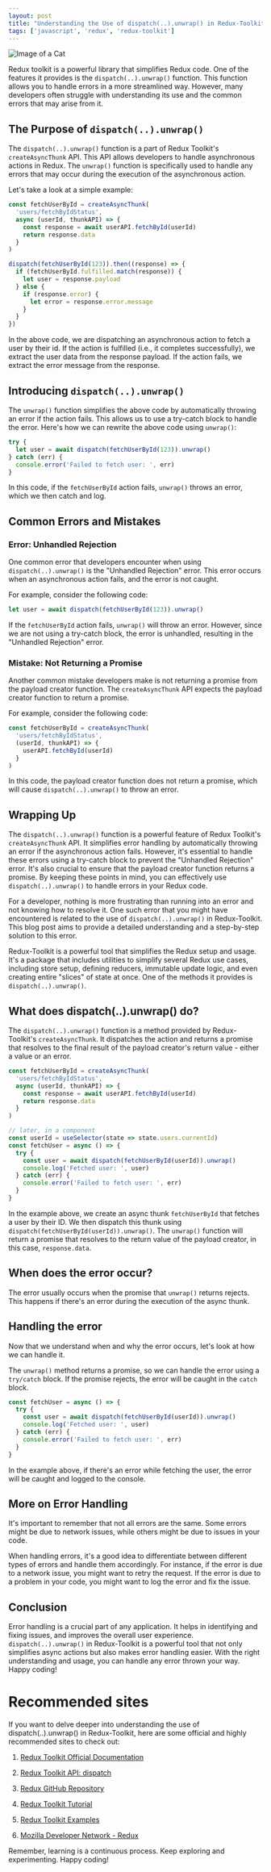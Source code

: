 ```yaml
---
layout: post
title: "Understanding the Use of dispatch(..).unwrap() in Redux-Toolkit"
tags: ['javascript', 'redux', 'redux-toolkit']
---
```


![Image of a Cat](http://source.unsplash.com/1600x900/?cat)

Redux toolkit is a powerful library that simplifies Redux code. One of the features it provides is the `dispatch(..).unwrap()` function. This function allows you to handle errors in a more streamlined way. However, many developers often struggle with understanding its use and the common errors that may arise from it.

## The Purpose of `dispatch(..).unwrap()`

The `dispatch(..).unwrap()` function is a part of Redux Toolkit's `createAsyncThunk` API. This API allows developers to handle asynchronous actions in Redux. The `unwrap()` function is specifically used to handle any errors that may occur during the execution of the asynchronous action.

Let's take a look at a simple example:

```javascript
const fetchUserById = createAsyncThunk(
  'users/fetchByIdStatus',
  async (userId, thunkAPI) => {
    const response = await userAPI.fetchById(userId)
    return response.data
  }
)

dispatch(fetchUserById(123)).then((response) => {
  if (fetchUserById.fulfilled.match(response)) {
    let user = response.payload
  } else {
    if (response.error) {
      let error = response.error.message
    }
  }
})
```

In the above code, we are dispatching an asynchronous action to fetch a user by their id. If the action is fulfilled (i.e., it completes successfully), we extract the user data from the response payload. If the action fails, we extract the error message from the response.

## Introducing `dispatch(..).unwrap()`

The `unwrap()` function simplifies the above code by automatically throwing an error if the action fails. This allows us to use a try-catch block to handle the error. Here's how we can rewrite the above code using `unwrap()`:

```javascript
try {
  let user = await dispatch(fetchUserById(123)).unwrap()
} catch (err) {
  console.error('Failed to fetch user: ', err)
}
```

In this code, if the `fetchUserById` action fails, `unwrap()` throws an error, which we then catch and log.

## Common Errors and Mistakes

### Error: Unhandled Rejection

One common error that developers encounter when using `dispatch(..).unwrap()` is the "Unhandled Rejection" error. This error occurs when an asynchronous action fails, and the error is not caught.

For example, consider the following code:

```javascript
let user = await dispatch(fetchUserById(123)).unwrap()
```

If the `fetchUserById` action fails, `unwrap()` will throw an error. However, since we are not using a try-catch block, the error is unhandled, resulting in the "Unhandled Rejection" error.

### Mistake: Not Returning a Promise

Another common mistake developers make is not returning a promise from the payload creator function. The `createAsyncThunk` API expects the payload creator function to return a promise.

For example, consider the following code:

```javascript
const fetchUserById = createAsyncThunk(
  'users/fetchByIdStatus',
  (userId, thunkAPI) => {
    userAPI.fetchById(userId)
  }
)
```

In this code, the payload creator function does not return a promise, which will cause `dispatch(..).unwrap()` to throw an error.

## Wrapping Up

The `dispatch(..).unwrap()` function is a powerful feature of Redux Toolkit's `createAsyncThunk` API. It simplifies error handling by automatically throwing an error if the asynchronous action fails. However, it's essential to handle these errors using a try-catch block to prevent the "Unhandled Rejection" error. It's also crucial to ensure that the payload creator function returns a promise. By keeping these points in mind, you can effectively use `dispatch(..).unwrap()` to handle errors in your Redux code.

For a developer, nothing is more frustrating than running into an error and not knowing how to resolve it. One such error that you might have encountered is related to the use of `dispatch(..).unwrap()` in Redux-Toolkit. This blog post aims to provide a detailed understanding and a step-by-step solution to this error. 

Redux-Toolkit is a powerful tool that simplifies the Redux setup and usage. It's a package that includes utilities to simplify several Redux use cases, including store setup, defining reducers, immutable update logic, and even creating entire "slices" of state at once. One of the methods it provides is `dispatch(..).unwrap()`.

## What does dispatch(..).unwrap() do?

The `dispatch(..).unwrap()` function is a method provided by Redux-Toolkit's `createAsyncThunk`. It dispatches the action and returns a promise that resolves to the final result of the payload creator's return value - either a value or an error. 

```javascript
const fetchUserById = createAsyncThunk(
  'users/fetchByIdStatus',
  async (userId, thunkAPI) => {
    const response = await userAPI.fetchById(userId)
    return response.data
  }
)

// later, in a component
const userId = useSelector(state => state.users.currentId)
const fetchUser = async () => {
  try {
    const user = await dispatch(fetchUserById(userId)).unwrap()
    console.log('Fetched user: ', user)
  } catch (err) {
    console.error('Failed to fetch user: ', err)
  }
}
```

In the example above, we create an async thunk `fetchUserById` that fetches a user by their ID. We then dispatch this thunk using `dispatch(fetchUserById(userId)).unwrap()`. The `unwrap()` function will return a promise that resolves to the return value of the payload creator, in this case, `response.data`.

## When does the error occur?

The error usually occurs when the promise that `unwrap()` returns rejects. This happens if there's an error during the execution of the async thunk. 

## Handling the error

Now that we understand when and why the error occurs, let's look at how we can handle it. 

The `unwrap()` method returns a promise, so we can handle the error using a `try/catch` block. If the promise rejects, the error will be caught in the `catch` block.

```javascript
const fetchUser = async () => {
  try {
    const user = await dispatch(fetchUserById(userId)).unwrap()
    console.log('Fetched user: ', user)
  } catch (err) {
    console.error('Failed to fetch user: ', err)
  }
}
```

In the example above, if there's an error while fetching the user, the error will be caught and logged to the console.

## More on Error Handling

It's important to remember that not all errors are the same. Some errors might be due to network issues, while others might be due to issues in your code. 

When handling errors, it's a good idea to differentiate between different types of errors and handle them accordingly. For instance, if the error is due to a network issue, you might want to retry the request. If the error is due to a problem in your code, you might want to log the error and fix the issue.

## Conclusion

Error handling is a crucial part of any application. It helps in identifying and fixing issues, and improves the overall user experience. `dispatch(..).unwrap()` in Redux-Toolkit is a powerful tool that not only simplifies async actions but also makes error handling easier. With the right understanding and usage, you can handle any error thrown your way. Happy coding!
# Recommended sites

If you want to delve deeper into understanding the use of dispatch(..).unwrap() in Redux-Toolkit, here are some official and highly recommended sites to check out:

1. [Redux Toolkit Official Documentation](https://redux-toolkit.js.org/)
   
2. [Redux Toolkit API: dispatch](https://redux-toolkit.js.org/api/createAsyncThunk#unwrapping-result-actions)

3. [Redux GitHub Repository](https://github.com/reduxjs/redux)

4. [Redux Toolkit Tutorial](https://redux-toolkit.js.org/tutorials/advanced-tutorial)

5. [Redux Toolkit Examples](https://redux-toolkit.js.org/introduction/getting-started)

6. [Mozilla Developer Network - Redux](https://developer.mozilla.org/en-US/docs/Web/JavaScript/Reference/Global_Objects/Promise/unwrap)

Remember, learning is a continuous process. Keep exploring and experimenting. Happy coding!